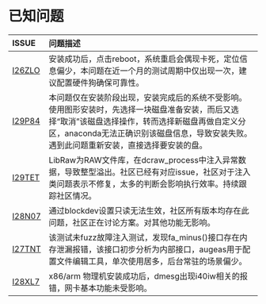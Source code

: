 # 已知问题

|  ISSUE   |问题描述  |
|:---  |:----  |
| [I26ZLO](https://gitee.com/openeuler/community/issues/I26ZLO?from=project-issue) | 安装成功后，点击reboot，系统重启会偶现卡死，定位信息偏少，本问题在近一个月的测试周期中仅出现一次，建议配置硬件狗确保可靠性。 |
| [I29P84](https://gitee.com/src-openeuler/anaconda/issues/I29P84?from=project-issue) | 本问题仅在安装阶段出现，安装完成后的系统不受影响。使用图形安装时，先选择一块磁盘准备安装，而后又选择“取消”该磁盘选择操作，转而选择新磁盘再做自定义分区，anaconda无法正确识别该磁盘信息，导致安装失败。遇到此问题重新安装，直接选择要安装的盘。 |
| [I29TET](https://gitee.com/src-openeuler/LibRaw/issues/I29TET?from=project-issue) | LibRaw为RAW文件库，在dcraw_process中注入异常数据，导致整型溢出。社区已经有对应issue，社区对于注入类问题表示不修复，太多的判断会影响执行效率。持续跟踪社区情况。|
| [I28N07](https://gitee.com/src-openeuler/util-linux/issues/I28N07?from=project-issue) | 通过blockdev设置只读无法生效，社区所有版本均存在此问题，社区正在讨论方案。对其他功能无影响。 |
| [I27TNT](https://gitee.com/src-openeuler/augeas/issues/I27TNT?from=project-issue) | 该测试未fuzz故障注入测试，发现fa_minus()接口存在内存泄漏报错，该接口初步分析为内部接口，augeas用于配置文件编辑工具，单次使用居多，后台常驻的场景偏少。 |
| [I28XL7](https://gitee.com/openeuler/community/issues/I28XL7?from=project-issue) | x86/arm 物理机安装成功后，dmesg出现i40iw相关的报错，网卡基本功能未受影响。 |